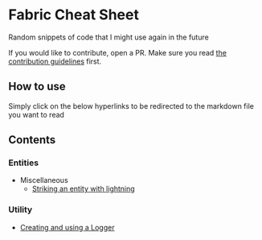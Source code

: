 # Fabric Cheat Sheet
Random snippets of code that I might use again in the future

If you would like to contribute, open a PR. Make sure you read [the contribution guidelines](CONTRIBUTING.md) first.


## How to use
Simply click on the below hyperlinks to be redirected to the markdown file you want to read

## Contents

### Entities
- Miscellaneous
    - [Striking an entity with lightning](entities/LightningStrike.md)

### Utility
- [Creating and using a Logger](utility/Logging.md)
